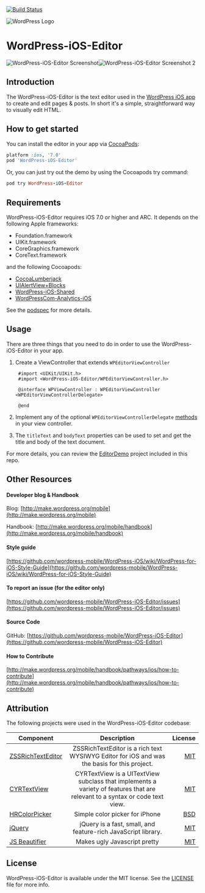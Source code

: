 [![Build Status](https://travis-ci.org/wordpress-mobile/WordPress-iOS-Editor.svg?branch=develop)](https://travis-ci.org/wordpress-mobile/WordPress-iOS-Editor)

![WordPress Logo](http://s.w.org/about/images/logos/wordpress-logo-hoz-rgb.png)

# WordPress-iOS-Editor

![WordPress-iOS-Editor Screenshot](https://cldup.com/2_b0osLaFA.png)![WordPress-iOS-Editor Screenshot 2](https://cldup.com/BluIq2pgbZ.png)

## Introduction

The WordPress-iOS-Editor is the text editor used in the [WordPress iOS app](https://github.com/wordpress-mobile/WordPress-iOS) to create and edit pages & posts. In short it's a simple, straightforward way to visually edit HTML.

## How to get started
You can install the editor in your app via [CocoaPods](http://cocoapods.org):

```ruby
platform :ios, '7.0'
pod 'WordPress-iOS-Editor'
```

Or, you can just try out the demo by using the Cocoapods try command:

```ruby
pod try WordPress-iOS-Editor
```

## Requirements

WordPress-iOS-Editor requires iOS 7.0 or higher and ARC. It depends on the following Apple frameworks:

* Foundation.framework
* UIKit.framework
* CoreGraphics.framework
* CoreText.framework

and the following Cocoapods:

* [CocoaLumberjack](https://github.com/CocoaLumberjack/CocoaLumberjack)
* [UIAlertView+Blocks](https://github.com/jivadevoe/UIAlertView-Blocks)
* [WordPress-iOS-Shared](https://github.com/wordpress-mobile/WordPress-iOS-Shared)
* [WordPressCom-Analytics-iOS](https://github.com/wordpress-mobile/WordPressCom-Analytics-iOS)

See the [podspec](https://github.com/wordpress-mobile/WordPress-iOS-Editor/blob/develop/WordPress-iOS-Editor.podspec) for more details.

## Usage

There are three things that you need to do in order to use the WordPress-iOS-Editor in your app.

1. Create a ViewController that extends ```WPEditorViewController```

        #import <UIKit/UIKit.h>
        #import <WordPress-iOS-Editor/WPEditorViewController.h>

        @interface WPViewController : WPEditorViewController <WPEditorViewControllerDelegate>

        @end

2. Implement any of the optional ```WPEditorViewControllerDelegate``` [methods](https://github.com/wordpress-mobile/WordPress-iOS-Editor/blob/develop/Classes/WPEditorViewController.h) in your view controller.

3. The ```titleText``` and ```bodyText``` properties can be used to set and get the title and body of the text document.

For more details, you can review the [EditorDemo](https://github.com/wordpress-mobile/WordPress-iOS-Editor/tree/develop/Example) project included in this repo.

## Other Resources

#### Developer blog & Handbook

Blog: [http://make.wordpress.org/mobile](http://make.wordpress.org/mobile)

Handbook: [http://make.wordpress.org/mobile/handbook](http://make.wordpress.org/mobile/handbook)

#### Style guide

[https://github.com/wordpress-mobile/WordPress-iOS/wiki/WordPress-for-iOS-Style-Guide](https://github.com/wordpress-mobile/WordPress-iOS/wiki/WordPress-for-iOS-Style-Guide)

#### To report an issue (for the editor only)

[https://github.com/wordpress-mobile/WordPress-iOS-Editor/issues](https://github.com/wordpress-mobile/WordPress-iOS-Editor/issues)

#### Source Code

GitHub: [https://github.com/wordpress-mobile/WordPress-iOS-Editor](https://github.com/wordpress-mobile/WordPress-iOS-Editor)

#### How to Contribute

[http://make.wordpress.org/mobile/handbook/pathways/ios/how-to-contribute](http://make.wordpress.org/mobile/handbook/pathways/ios/how-to-contribute)

## Attribution

The following projects were used in the WordPress-iOS-Editor codebase:

| Component     | Description   | License  |
| ------------- |:-------------:| -----:|
| [ZSSRichTextEditor](https://github.com/nnhubbard/ZSSRichTextEditor)      | ZSSRichTextEditor is a rich text WYSIWYG Editor for iOS and was the basis for this project.| [MIT](https://github.com/illyabusigin/CYRTextView/blob/master/LICENSE) |
| [CYRTextView](https://github.com/illyabusigin/CYRTextView)      | CYRTextView is a UITextView subclass that implements a variety of features that are relevant to a syntax or code text view. | [MIT](https://github.com/illyabusigin/CYRTextView/blob/master/LICENSE) |
| [HRColorPicker](https://github.com/hayashi311/Color-Picker-for-iOS)      | Simple color picker for iPhone      |   [BSD](https://github.com/hayashi311/Color-Picker-for-iOS/blob/master/ColorPicker/HRColorPickerView.h) |
| [jQuery](https://jquery.com)      | jQuery is a fast, small, and feature-rich JavaScript library.      |   [MIT](http://jquery.org/license) |
| [JS Beautifier](https://github.com/einars/js-beautify)      | Makes ugly Javascript pretty      |   [MIT](https://github.com/einars/js-beautify/blob/master/LICENSE) |

## License

WordPress-iOS-Editor is available under the MIT license. See the [LICENSE](https://raw.githubusercontent.com/wordpress-mobile/WordPress-iOS-Editor/develop/LICENSE) file for more info.
